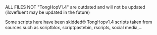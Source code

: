 ALL FILES NOT "TongHopV1.4" are outdated and will not be updated (ilovefluent may be updated in the future)


Some scripts here have been skidded🤓
TongHopv1.4 scripts taken from sources such as scriptblox, scriptpastebin, rscripts, social media,...
